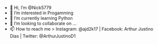 - 👋 Hi, I’m @Nick5779
- 👀 I’m interested in Progamming
- 🌱 I’m currently learning Python
- 💞️ I’m looking to collaborate on ...
- 📫 How to reach me  > Instagram: @ajd2k17 | Facebook: Arthur Justino Dias | Twitter: @ArthurJustinoD1

<!---
Nick5779/Nick5779 is a ✨ special ✨ repository because its `README.md` (this file) appears on your GitHub profile.
You can click the Preview link to take a look at your changes.
--->
